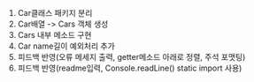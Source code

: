1. Car클래스 패키지 분리
2. Car배열 -> Cars 객체 생성
3. Cars 내부 메소드 구현
4. Car name길이 예외처리 추가
5. 피드백 반영(오류 메세지 출력, getter메소드 아래로 정렬, 주석 포맷팅)
6. 피드백 반영(readme입력, Console.readLine() static import 사용)
